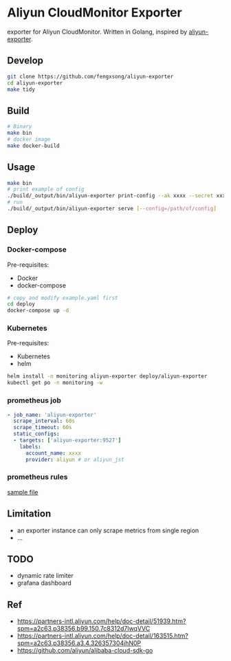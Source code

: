 # Aliyun CloudMonitor Exporter

exporter for Aliyun CloudMonitor. Written in Golang, inspired by [aliyun-exporter](https://github.com/aylei/aliyun-exporter).

## Develop

```bash
git clone https://github.com/fengxsong/aliyun-exporter
cd aliyun-exporter
make tidy
```

## Build

```bash
# Binary
make bin
# docker image
make docker-build
```

## Usage

```bash
make bin
# print example of config
./build/_output/bin/aliyun-exporter print-config --ak xxxx --secret xxxx [NAMESPACES...]
# run
./build/_output/bin/aliyun-exporter serve [--config=/path/of/config]
```

## Deploy

### Docker-compose

Pre-requisites:

- Docker
- docker-compose

```bash
# copy and modify example.yaml first
cd deploy
docker-compose up -d
```

### Kubernetes

Pre-requisites:

- Kubernetes
- helm

```bash
helm install -n monitoring aliyun-exporter deploy/aliyun-exporter
kubectl get po -n monitoring -w
```

### prometheus job

```yaml
- job_name: 'aliyun-exporter'
  scrape_interval: 60s
  scrape_timeout: 60s
  static_configs:
  - targets: ['aliyun-exporter:9527']
    labels:
      account_name: xxxx
      provider: aliyun # or aliyun_jst
```

### prometheus rules

[sample file](https://../deploy/rules.yaml)

## Limitation

- an exporter instance can only scrape metrics from single region
- ...

## TODO

- dynamic rate limiter
- grafana dashboard

## Ref

- https://partners-intl.aliyun.com/help/doc-detail/51939.htm?spm=a2c63.p38356.b99.150.7c8312d7lwqVVC
- https://partners-intl.aliyun.com/help/doc-detail/163515.htm?spm=a2c63.p38356.a3.4.326357304ihN0P
- https://github.com/aliyun/alibaba-cloud-sdk-go